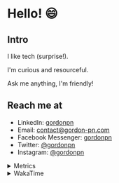 # Hello! 😄

## Intro

I like tech (surprise!).

I'm curious and resourceful.

Ask me anything, I'm friendly!

## Reach me at

- LinkedIn: [gordonpn](https://www.linkedin.com/in/gordonpn/)
- Email: [contact@gordon-pn.com](mailto:contact@gordon-pn.com)
- Facebook Messenger: [gordonpn](https://www.messenger.com/t/Gordonpn)
- Twitter: [@gordonpn](https://twitter.com/Gordonpn)
- Instagram: [@gordonpn](https://www.instagram.com/gordonpn/)

<details>
  <summary>Metrics</summary>

  <img align="center" src="https://github.com/gordonpn/gordonpn/blob/master/github-metrics.svg" alt="GitHub Metrics">

</details>

<details>
  <summary>WakaTime</summary>

  <!--START_SECTION:waka-->
**I'm an Early 🐤** 

```text
🌞 Morning    178 commits    █████░░░░░░░░░░░░░░░░░░░░   21.63% 
🌆 Daytime    313 commits    █████████░░░░░░░░░░░░░░░░   38.03% 
🌃 Evening    296 commits    █████████░░░░░░░░░░░░░░░░   35.97% 
🌙 Night      36 commits     █░░░░░░░░░░░░░░░░░░░░░░░░   4.37%

```
📅 **I'm Most Productive on Wednesday** 

```text
Monday       128 commits    ████░░░░░░░░░░░░░░░░░░░░░   15.55% 
Tuesday      101 commits    ███░░░░░░░░░░░░░░░░░░░░░░   12.27% 
Wednesday    185 commits    █████░░░░░░░░░░░░░░░░░░░░   22.48% 
Thursday     110 commits    ███░░░░░░░░░░░░░░░░░░░░░░   13.37% 
Friday       124 commits    ███░░░░░░░░░░░░░░░░░░░░░░   15.07% 
Saturday     61 commits     █░░░░░░░░░░░░░░░░░░░░░░░░   7.41% 
Sunday       114 commits    ███░░░░░░░░░░░░░░░░░░░░░░   13.85%

```


📊 **This Week I Spent My Time On** 

```text
💬 Programming Languages: 
Java                     6 hrs 27 mins       ███████████████░░░░░░░░░░   62.05% 
Markdown                 1 hr 24 mins        ███░░░░░░░░░░░░░░░░░░░░░░   13.61% 
JSON                     53 mins             ██░░░░░░░░░░░░░░░░░░░░░░░   8.55% 
ANTLR v4 grammar file    36 mins             █░░░░░░░░░░░░░░░░░░░░░░░░   5.91% 
Bash                     26 mins             █░░░░░░░░░░░░░░░░░░░░░░░░   4.19%

🔥 Editors: 
IntelliJ                 8 hrs 15 mins       ███████████████████░░░░░░   79.49% 
VS Code                  2 hrs 7 mins        █████░░░░░░░░░░░░░░░░░░░░   20.51%

```


 Last Updated on 28/10/2022 10:28:46 UTC
<!--END_SECTION:waka-->
</details>
